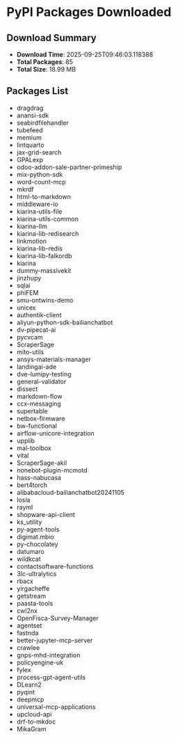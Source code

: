 # PyPI Packages Downloaded

## Download Summary
- **Download Time**: 2025-09-25T09:46:03.118388
- **Total Packages**: 85
- **Total Size**: 18.99 MB

## Packages List
- dragdrag
- anansi-sdk
- seabirdfilehandler
- tubefeed
- memium
- lintquarto
- jax-grid-search
- GPALexp
- odoo-addon-sale-partner-primeship
- mix-python-sdk
- word-count-mcp
- mkrdf
- html-to-markdown
- middleware-io
- kiarina-utils-file
- kiarina-utils-common
- kiarina-llm
- kiarina-lib-redisearch
- linkmotion
- kiarina-lib-redis
- kiarina-lib-falkordb
- kiarina
- dummy-massivekit
- jinzhupy
- sqlai
- phiFEM
- smu-ontwins-demo
- unicex
- authentik-client
- aliyun-python-sdk-bailianchatbot
- dv-pipecat-ai
- pycvcam
- ScraperSage
- mito-utils
- ansys-materials-manager
- landingai-ade
- dve-lumipy-testing
- general-validator
- dissect
- markdown-flow
- ccx-messaging
- supertable
- netbox-firmware
- bw-functional
- airflow-unicore-integration
- upplib
- mal-toolbox
- vital
- ScraperSage-akil
- nonebot-plugin-mcmotd
- hass-nabucasa
- bert4torch
- alibabacloud-bailianchatbot20241105
- losia
- rayml
- shopware-api-client
- ks_utility
- py-agent-tools
- digimat.mbio
- py-chocolatey
- datumaro
- wildkcat
- contactsoftware-functions
- 3lc-ultralytics
- rbacx
- yirgacheffe
- getstream
- paasta-tools
- cwl2nx
- OpenFisca-Survey-Manager
- agentset
- fastnda
- better-jupyter-mcp-server
- crawlee
- gnps-mhd-integration
- policyengine-uk
- fylex
- process-gpt-agent-utils
- DLearn2
- pyqint
- deepmcp
- universal-mcp-applications
- upcloud-api
- drf-to-mkdoc
- MikaGram

